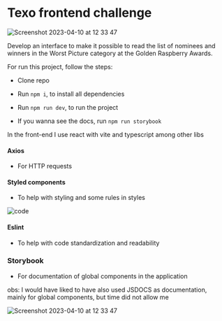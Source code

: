 # Texo frontend challenge

![Screenshot 2023-04-10 at 12 33 47](https://user-images.githubusercontent.com/54275445/230936721-4de936a4-c122-4a1c-ba01-2026e5549048.png)

Develop an interface to make it possible to read the list of nominees and winners
in the Worst Picture category at the Golden Raspberry Awards.

For run this project, follow the steps:
* Clone repo
* Run `npm i`, to install all dependencies
* Run `npm run dev`, to run the project

* If you wanna see the docs, run `npm run storybook`

In the front-end I use react with vite and typescript among other libs

#### Axios

* For HTTP requests

#### Styled components

* To help with styling and some rules in styles

![code](https://user-images.githubusercontent.com/54275445/230937322-f94ec44d-6323-4a64-adef-d5a269ba8b63.png)

#### Eslint 

* To help with code standardization and readability

### Storybook

* For documentation of global components in the application

obs: I would have liked to have also used JSDOCS as documentation, mainly for global components, but time did not allow me

![Screenshot 2023-04-10 at 12 33 47](https://user-images.githubusercontent.com/54275445/230937026-701223d5-cde7-4457-a740-177951142994.png)

